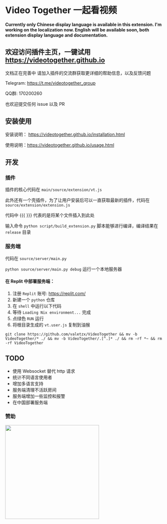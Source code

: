 # <a name="0">Video Together 一起看视频</a>

**Currently only Chinese display language is available in this extension. I'm working on the localization now. English will be available soon, both extension display language and documentation.**

## 欢迎访问插件主页，一键试用 https://videotogether.github.io

文档正在完善中
请加入插件的交流群获取更详细的帮助信息，以及反馈问题

Telegram: https://t.me/videotogether_group

QQ群: 170200260

也欢迎提交任何 issue 以及 PR

## 安装使用

安装说明： https://videotogether.github.io/installation.html

使用说明：https://videotogether.github.io/usage.html

## 开发

### 插件

插件的核心代码在 `main/source/extension/vt.js`

此外还有一个壳插件，为了让用户安装后可以一直获取最新的插件，代码在 `source/extension/extension.js`

代码中 {{{ }}} 代表的是将某个文件插入到此处

输入命令 `python script/build_extension.py` 脚本能够进行编译，编译结果在 `release` 目录

### 服务端

代码在 `source/server/main.py` 

`python source/server/main.py debug` 运行一个本地服务器

#### 在 Replit 中部署服务端：

1. 注册 `Replit` 账号: https://replit.com/
2. 新建一个 `python` 仓库 
3. 在 `shell` 中运行以下代码
4. 等待 `Loading Nix environment...` 完成
5. 点绿色 `RUN` 运行
6. 将根目录生成的 `vt.user.js` 复制到油猴

```
git clone https://github.com/valetzx/VideoTogether && mv -b VideoTogether/* ./ && mv -b VideoTogether/.[^.]* ./ && rm -rf *~ && rm -rf VideoTogether
```

## TODO

- 使用 Websocket 替代 http 请求
- 统计不同语言使用者
- 增加多语言支持
- 服务端清理不活跃房间
- 服务端增加一些监控和报警
- 在中国部署服务端


### 赞助
<img src="https://user-images.githubusercontent.com/23057110/175770059-c8faad24-dc79-42da-9359-bf462eb7e884.png" width="300">
